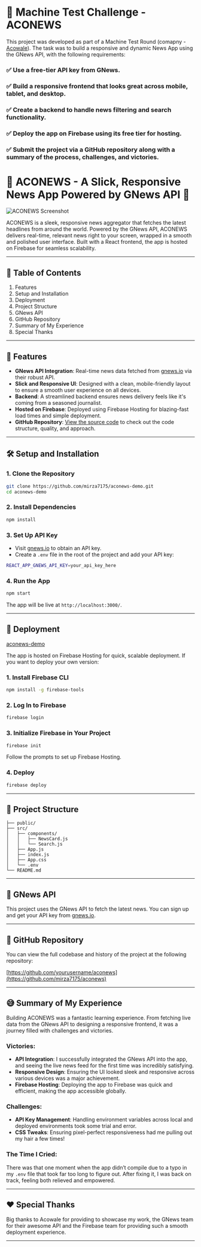 # 🎯 Machine Test Challenge - ACONEWS
This project was developed as part of a Machine Test Round (comapny - [Acowale](https://acowale.com/)). The task was to build a responsive and dynamic News App using the GNews API, with the following requirements:

### ✅ Use a free-tier API key from GNews.
### ✅ Build a responsive frontend that looks great across mobile, tablet, and desktop.
### ✅ Create a backend to handle news filtering and search functionality.
### ✅ Deploy the app on Firebase using its free tier for hosting.
### ✅ Submit the project via a GitHub repository along with a summary of the process, challenges, and victories.



# 🌟 ACONEWS - A Slick, Responsive News App Powered by GNews API 🌟

![ACONEWS Screenshot](https://github.com/user-attachments/assets/2feb0351-e5c5-45fb-932a-a44107cbd406)

ACONEWS is a sleek, responsive news aggregator that fetches the latest headlines from around the world. Powered by the GNews API, ACONEWS delivers real-time, relevant news right to your screen, wrapped in a smooth and polished user interface. Built with a React frontend, the app is hosted on Firebase for seamless scalability.

---

## 📑 Table of Contents

1. Features
2. Setup and Installation
3. Deployment
4. Project Structure
5. GNews API
6. GitHub Repository
7. Summary of My Experience
8. Special Thanks


---

## 🚀 Features

- **GNews API Integration**: Real-time news data fetched from [gnews.io](https://gnews.io/) via their robust API.
- **Slick and Responsive UI**: Designed with a clean, mobile-friendly layout to ensure a smooth user experience on all devices.
- **Backend**: A streamlined backend ensures news delivery feels like it's coming from a seasoned journalist.
- **Hosted on Firebase**: Deployed using Firebase Hosting for blazing-fast load times and simple deployment.
- **GitHub Repository**: [View the source code](https://github.com/mirza7175/aconews) to check out the code structure, quality, and approach.

---

## 🛠️ Setup and Installation

### 1. Clone the Repository
```bash
git clone https://github.com/mirza7175/aconews-demo.git
cd aconews-demo
```

### 2. Install Dependencies
```bash
npm install
```

### 3. Set Up API Key

- Visit [gnews.io](https://gnews.io/) to obtain an API key.
- Create a `.env` file in the root of the project and add your API key:

```bash
REACT_APP_GNEWS_API_KEY=your_api_key_here
```

### 4. Run the App
```bash
npm start
```

The app will be live at `http://localhost:3000/`.

---

## 🚀 Deployment

[aconews-demo](https://aconews-demo.web.app/)

The app is hosted on Firebase Hosting for quick, scalable deployment. If you want to deploy your own version:

### 1. Install Firebase CLI
```bash
npm install -g firebase-tools
```

### 2. Log In to Firebase
```bash
firebase login
```

### 3. Initialize Firebase in Your Project
```bash
firebase init
```

Follow the prompts to set up Firebase Hosting.

### 4. Deploy
```bash
firebase deploy
```

---

## 📂 Project Structure

```
├── public/
├── src/
│   ├── components/
│   │   ├── NewsCard.js
│   │   └── Search.js
│   ├── App.js
│   ├── index.js
│   ├── App.css
│   └── .env
└── README.md
```

---

## 🔑 GNews API

This project uses the GNews API to fetch the latest news. You can sign up and get your API key from [gnews.io](https://gnews.io/).

---

## 🔗 GitHub Repository

You can view the full codebase and history of the project at the following repository:

[https://github.com/yourusername/aconews](https://github.com/mirza7175/aconews)

---

## 😅 Summary of My Experience

Building ACONEWS was a fantastic learning experience. From fetching live data from the GNews API to designing a responsive frontend, it was a journey filled with challenges and victories. 

### Victories:
- **API Integration**: I successfully integrated the GNews API into the app, and seeing the live news feed for the first time was incredibly satisfying.
- **Responsive Design**: Ensuring the UI looked sleek and responsive across various devices was a major achievement.
- **Firebase Hosting**: Deploying the app to Firebase was quick and efficient, making the app accessible globally.

### Challenges:
- **API Key Management**: Handling environment variables across local and deployed environments took some trial and error.
- **CSS Tweaks**: Ensuring pixel-perfect responsiveness had me pulling out my hair a few times!
  
### The Time I Cried:
There was that one moment when the app didn’t compile due to a typo in my `.env` file that took far too long to figure out. After fixing it, I was back on track, feeling both relieved and empowered.

---

## ❤️ Special Thanks

Big thanks to Acowale for providing to showcase my work, the GNews team for their awesome API and the Firebase team for providing such a smooth deployment experience.

---

